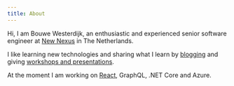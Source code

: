 ```yaml
---
title: About
---
```


<p>Hi, I am Bouwe Westerdijk, an enthusiastic and experienced senior software engineer at
<a href="https://newnexus.nl" target="_blank">New Nexus</a> in The Netherlands.
</p>
<p>
I like learning new technologies and sharing what I learn by <a href="/blog">blogging</a> and
giving <a href="/workshops">workshops and presentations</a>.
</p>
<p>
At the moment I am working on <a href="/react">React</a>, GraphQL, .NET Core and Azure.
</p>
